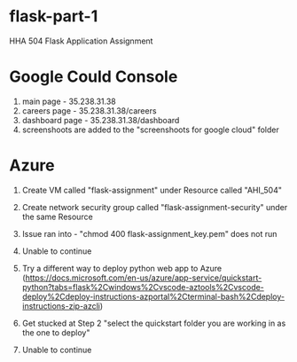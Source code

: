 # flask-part-1
HHA 504 Flask Application Assignment

# Google Could Console
1. main page - 35.238.31.38
2. careers page - 35.238.31.38/careers
3. dashboard page - 35.238.31.38/dashboard
4. screenshoots are added to the "screenshoots for google cloud" folder

# Azure
1. Create VM called "flask-assignment" under Resource called "AHI_504"
2. Create network security group called "flask-assignment-security" under the same Resource
3. Issue ran into - "chmod 400 flask-assignment_key.pem" does not run 
4. Unable to continue

5. Try a different way to deploy python web app to Azure (https://docs.microsoft.com/en-us/azure/app-service/quickstart-python?tabs=flask%2Cwindows%2Cvscode-aztools%2Cvscode-deploy%2Cdeploy-instructions-azportal%2Cterminal-bash%2Cdeploy-instructions-zip-azcli)
6. Get stucked at Step 2 "select the quickstart folder you are working in as the one to deploy"
7. Unable to continue

